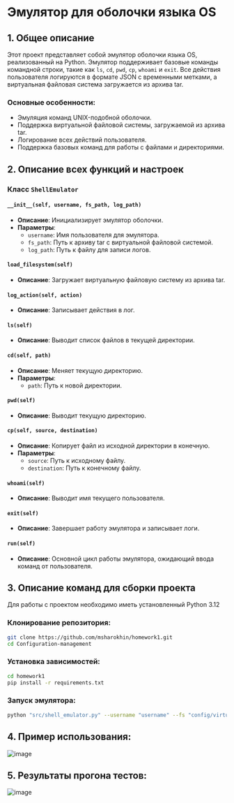 # Эмулятор для оболочки языка OS

## 1. Общее описание

Этот проект представляет собой эмулятор оболочки языка OS, реализованный на Python. Эмулятор поддерживает базовые команды командной строки, такие как `ls`, `cd`, `pwd`, `cp`, `whoami` и `exit`. Все действия пользователя логируются в формате JSON с временными метками, а виртуальная файловая система загружается из архива tar.

### Основные особенности:
- Эмуляция команд UNIX-подобной оболочки.
- Поддержка виртуальной файловой системы, загружаемой из архива tar.
- Логирование всех действий пользователя.
- Поддержка базовых команд для работы с файлами и директориями.

## 2. Описание всех функций и настроек

### Класс `ShellEmulator`

#### `__init__(self, username, fs_path, log_path)`

- **Описание**: Инициализирует эмулятор оболочки.
- **Параметры**:
  - `username`: Имя пользователя для эмулятора.
  - `fs_path`: Путь к архиву tar с виртуальной файловой системой.
  - `log_path`: Путь к файлу для записи логов.

#### `load_filesystem(self)`

- **Описание**: Загружает виртуальную файловую систему из архива tar.

#### `log_action(self, action)`

- **Описание**: Записывает действия в лог.

#### `ls(self)`

- **Описание**: Выводит список файлов в текущей директории.

#### `cd(self, path)`

- **Описание**: Меняет текущую директорию.
- **Параметры**:
  - `path`: Путь к новой директории.

#### `pwd(self)`

- **Описание**: Выводит текущую директорию.

#### `cp(self, source, destination)`

- **Описание**: Копирует файл из исходной директории в конечную.
- **Параметры**:
  - `source`: Путь к исходному файлу.
  - `destination`: Путь к конечному файлу.

#### `whoami(self)`

- **Описание**: Выводит имя текущего пользователя.

#### `exit(self)`

- **Описание**: Завершает работу эмулятора и записывает логи.

#### `run(self)`

- **Описание**: Основной цикл работы эмулятора, ожидающий ввода команд от пользователя.

## 3. Описание команд для сборки проекта

Для работы с проектом необходимо иметь установленный Python 3.12

### Клонирование репозитория:

```bash
git clone https://github.com/msharokhin/homework1.git
cd Configuration-management
```

### Установка зависимостей:

```bash
cd homework1
pip install -r requirements.txt
```

### Запуск эмулятора:
```bash
python "src/shell_emulator.py" --username "username" --fs "config/virtual_fs.tar" --log "config/session_log.json"
```
## 4. Пример использования:

![image](https://github.com/user-attachments/assets/638d5015-f7eb-4582-b1ca-2d2ecc148eb4)


## 5. Результаты прогона тестов:

![image](https://github.com/user-attachments/assets/f581ec6d-9bae-4e51-be1a-d3f211f60d7c)

